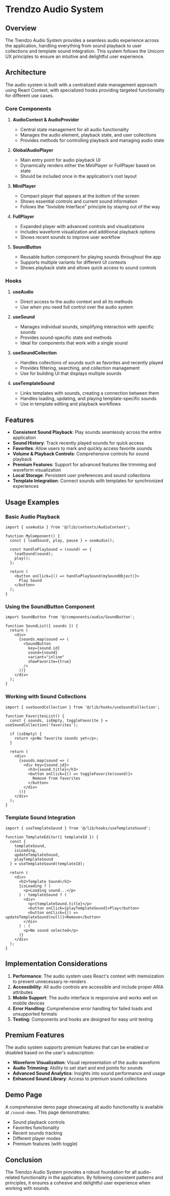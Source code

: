 # Trendzo Audio System

## Overview

The Trendzo Audio System provides a seamless audio experience across the application, handling everything from sound playback to user collections and template sound integration. This system follows the Unicorn UX principles to ensure an intuitive and delightful user experience.

## Architecture

The audio system is built with a centralized state management approach using React Context, with specialized hooks providing targeted functionality for different use cases.

### Core Components

1. **AudioContext & AudioProvider**
   - Central state management for all audio functionality
   - Manages the audio element, playback state, and user collections
   - Provides methods for controlling playback and managing audio state

2. **GlobalAudioPlayer**
   - Main entry point for audio playback UI
   - Dynamically renders either the MiniPlayer or FullPlayer based on state
   - Should be included once in the application's root layout

3. **MiniPlayer**
   - Compact player that appears at the bottom of the screen
   - Shows essential controls and current sound information
   - Follows the "Invisible Interface" principle by staying out of the way

4. **FullPlayer**
   - Expanded player with advanced controls and visualizations
   - Includes waveform visualization and additional playback options
   - Shows recent sounds to improve user workflow

5. **SoundButton**
   - Reusable button component for playing sounds throughout the app
   - Supports multiple variants for different UI contexts
   - Shows playback state and allows quick access to sound controls

### Hooks

1. **useAudio**
   - Direct access to the audio context and all its methods
   - Use when you need full control over the audio system

2. **useSound**
   - Manages individual sounds, simplifying interaction with specific sounds
   - Provides sound-specific state and methods
   - Ideal for components that work with a single sound

3. **useSoundCollection**
   - Handles collections of sounds such as favorites and recently played
   - Provides filtering, searching, and collection management
   - Use for building UI that displays multiple sounds

4. **useTemplateSound**
   - Links templates with sounds, creating a connection between them
   - Handles loading, updating, and playing template-specific sounds
   - Use in template editing and playback workflows

## Features

- **Consistent Sound Playback**: Play sounds seamlessly across the entire application
- **Sound History**: Track recently played sounds for quick access
- **Favorites**: Allow users to mark and quickly access favorite sounds
- **Volume & Playback Controls**: Comprehensive controls for sound playback
- **Premium Features**: Support for advanced features like trimming and waveform visualization
- **Local Storage**: Persistent user preferences and sound collections
- **Template Integration**: Connect sounds with templates for synchronized experiences

## Usage Examples

### Basic Audio Playback

```tsx
import { useAudio } from '@/lib/contexts/AudioContext';

function MyComponent() {
  const { loadSound, play, pause } = useAudio();
  
  const handlePlaySound = (sound) => {
    loadSound(sound);
    play();
  };
  
  return (
    <button onClick={() => handlePlaySound(mySoundObject)}>
      Play Sound
    </button>
  );
}
```

### Using the SoundButton Component

```tsx
import SoundButton from '@/components/audio/SoundButton';

function SoundList({ sounds }) {
  return (
    <div>
      {sounds.map(sound => (
        <SoundButton 
          key={sound.id}
          sound={sound}
          variant="inline"
          showFavorite={true}
        />
      ))}
    </div>
  );
}
```

### Working with Sound Collections

```tsx
import { useSoundCollection } from '@/lib/hooks/useSoundCollection';

function FavoritesList() {
  const { sounds, isEmpty, toggleFavorite } = useSoundCollection('favorites');
  
  if (isEmpty) {
    return <p>No favorite sounds yet</p>;
  }
  
  return (
    <div>
      {sounds.map(sound => (
        <div key={sound.id}>
          <h3>{sound.title}</h3>
          <button onClick={() => toggleFavorite(sound)}>
            Remove from favorites
          </button>
        </div>
      ))}
    </div>
  );
}
```

### Template Sound Integration

```tsx
import { useTemplateSound } from '@/lib/hooks/useTemplateSound';

function TemplateEditor({ templateId }) {
  const { 
    templateSound, 
    isLoading, 
    updateTemplateSound,
    playTemplateSound 
  } = useTemplateSound(templateId);
  
  return (
    <div>
      <h2>Template Sound</h2>
      {isLoading ? (
        <p>Loading sound...</p>
      ) : templateSound ? (
        <div>
          <p>{templateSound.title}</p>
          <button onClick={playTemplateSound}>Play</button>
          <button onClick={() => updateTemplateSound(null)}>Remove</button>
        </div>
      ) : (
        <p>No sound selected</p>
      )}
    </div>
  );
}
```

## Implementation Considerations

1. **Performance**: The audio system uses React's context with memoization to prevent unnecessary re-renders
2. **Accessibility**: All audio controls are accessible and include proper ARIA attributes
3. **Mobile Support**: The audio interface is responsive and works well on mobile devices
4. **Error Handling**: Comprehensive error handling for failed loads and unsupported formats
5. **Testing**: Components and hooks are designed for easy unit testing

## Premium Features

The audio system supports premium features that can be enabled or disabled based on the user's subscription:

- **Waveform Visualization**: Visual representation of the audio waveform
- **Audio Trimming**: Ability to set start and end points for sounds
- **Advanced Sound Analytics**: Insights into sound performance and usage
- **Enhanced Sound Library**: Access to premium sound collections

## Demo Page

A comprehensive demo page showcasing all audio functionality is available at `/sound-demo`. This page demonstrates:

- Sound playback controls
- Favorites functionality
- Recent sounds tracking
- Different player modes
- Premium features (with toggle)

## Conclusion

The Trendzo Audio System provides a robust foundation for all audio-related functionality in the application. By following consistent patterns and principles, it ensures a cohesive and delightful user experience when working with sounds. 
